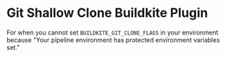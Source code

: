 # Git Shallow Clone Buildkite Plugin

For when you cannot set `BUILDKITE_GIT_CLONE_FLAGS` in your environment because "Your pipeline environment has protected environment variables set."
